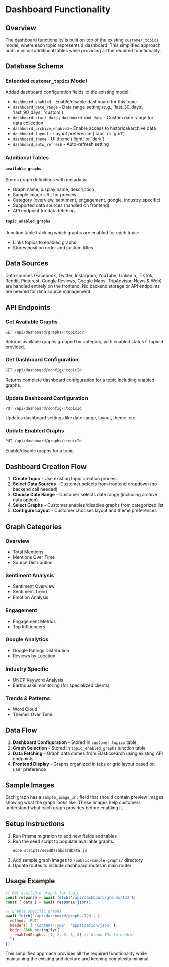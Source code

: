 # Dashboard Functionality

## Overview
The dashboard functionality is built on top of the existing `customer_topics` model, where each topic represents a dashboard. This simplified approach adds minimal additional tables while providing all the required functionality.

## Database Schema

### Extended `customer_topics` Model
Added dashboard configuration fields to the existing model:
- `dashboard_enabled` - Enable/disable dashboard for this topic
- `dashboard_date_range` - Date range setting (e.g., 'last_30_days', 'last_90_days', 'custom')
- `dashboard_start_date` / `dashboard_end_date` - Custom date range for data collection
- `dashboard_archive_enabled` - Enable access to historical/archive data
- `dashboard_layout` - Layout preference ('tabs' or 'grid')
- `dashboard_theme` - UI theme ('light' or 'dark')
- `dashboard_auto_refresh` - Auto-refresh setting

### Additional Tables

#### `available_graphs`
Stores graph definitions with metadata:
- Graph name, display name, description
- Sample image URL for preview
- Category (overview, sentiment, engagement, google, industry_specific)
- Supported data sources (handled on frontend)
- API endpoint for data fetching

#### `topic_enabled_graphs`
Junction table tracking which graphs are enabled for each topic:
- Links topics to enabled graphs
- Stores position order and custom titles

## Data Sources
Data sources (Facebook, Twitter, Instagram, YouTube, LinkedIn, TikTok, Reddit, Pinterest, Google Reviews, Google Maps, TripAdvisor, News & Web) are handled entirely on the frontend. No backend storage or API endpoints are needed for data source management.

## API Endpoints

### Get Available Graphs
```
GET /api/dashboard/graphs/:topicId?
```
Returns available graphs grouped by category, with enabled status if topicId provided.

### Get Dashboard Configuration
```
GET /api/dashboard/config/:topicId
```
Returns complete dashboard configuration for a topic including enabled graphs.

### Update Dashboard Configuration
```
PUT /api/dashboard/config/:topicId
```
Updates dashboard settings like date range, layout, theme, etc.

### Update Enabled Graphs
```
PUT /api/dashboard/graphs/:topicId
```
Enable/disable graphs for a topic.

## Dashboard Creation Flow

1. **Create Topic** - Use existing topic creation process
2. **Select Data Sources** - Customer selects from frontend dropdown (no backend call needed)
3. **Choose Date Range** - Customer selects date range (including archive data option)
4. **Select Graphs** - Customer enables/disables graphs from categorized list
5. **Configure Layout** - Customer chooses layout and theme preferences

## Graph Categories

### Overview
- Total Mentions
- Mentions Over Time  
- Source Distribution

### Sentiment Analysis
- Sentiment Overview
- Sentiment Trend
- Emotion Analysis

### Engagement
- Engagement Metrics
- Top Influencers

### Google Analytics
- Google Ratings Distribution
- Reviews by Location

### Industry Specific
- UNDP Keyword Analysis
- Earthquake monitoring (for specialized clients)

### Trends & Patterns
- Word Cloud
- Themes Over Time

## Data Flow

1. **Dashboard Configuration** - Stored in `customer_topics` table
2. **Graph Selection** - Stored in `topic_enabled_graphs` junction table
3. **Data Fetching** - Graph data comes from Elasticsearch using existing API endpoints
4. **Frontend Display** - Graphs organized in tabs or grid layout based on user preference

## Sample Images

Each graph has a `sample_image_url` field that should contain preview images showing what the graph looks like. These images help customers understand what each graph provides before enabling it.

## Setup Instructions

1. Run Prisma migration to add new fields and tables
2. Run the seed script to populate available graphs:
   ```bash
   node scripts/seedDashboardData.js
   ```
3. Add sample graph images to `/public/sample-graphs/` directory
4. Update routes to include dashboard routes in main router

## Usage Example

```javascript
// Get available graphs for topic
const response = await fetch('/api/dashboard/graphs/123');
const { data } = await response.json();

// Enable specific graphs
await fetch('/api/dashboard/graphs/123', {
  method: 'PUT',
  headers: { 'Content-Type': 'application/json' },
  body: JSON.stringify({
    enabledGraphs: [1, 2, 3, 5, 8] // Graph IDs to enable
  })
});
```

This simplified approach provides all the required functionality while maintaining the existing architecture and keeping complexity minimal. 